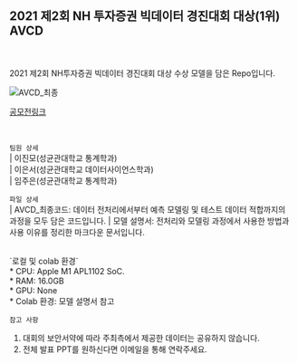 ## 2021 제2회 NH 투자증권 빅데이터 경진대회 대상(1위) AVCD
<br>
<br>
2021 제2회 NH투자증권 빅데이터 경진대회 대상 수상 모델을 담은 Repo입니다. <br>

![AVCD_최종](https://user-images.githubusercontent.com/83468520/154619693-47728630-3fd4-4529-a803-d848c1e8eb42.jpg)
<br>

[공모전링크](https://dacon.io/competitions/official/235798/overview/description) 

<br>

`팀원 상세`
<br>
| 이진모(성균관대학교 통계학과) <br>
| 이은서(성균관대학교 데이터사이언스학과) <br>
| 임주은(성균관대학교 통계학과) <br>

`파일 상세` 
<br>
| AVCD_최종코드: 데이터 전처리에서부터 예측 모델링 및 테스트 데이터 적합까지의 과정을 모두 담은 코드입니다. 
| 모델 설명서: 전처리와 모델링 과정에서 사용한 방법과 사용 이유를 정리한 마크다운 문서입니다.

<br>
`로컬 및 colab 환경`
<br>
* CPU: Apple M1 APL1102 SoC. <br>
* RAM: 16.0GB <br>
* GPU: None <br>
* Colab 환경: 모델 설명서 참고 
<br>

`참고 사항` 
<br>
1. 대회의 보안서약에 따라 주최측에서 제공한 데이터는 공유하지 않습니다. <br>
2. 전체 발표 PPT를 원하신다면 이메일을 통해 연락주세요. <br>

